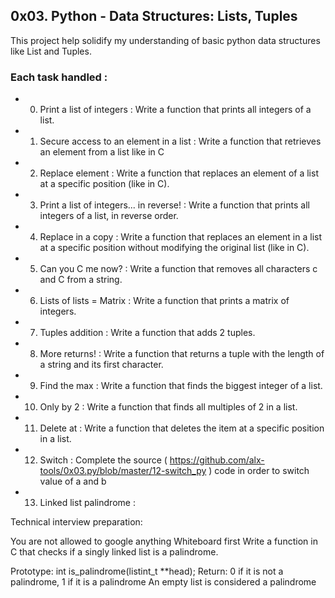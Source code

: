 ## 0x03. Python - Data Structures: Lists, Tuples

This project help solidify my understanding of basic python data structures like List and Tuples.

### Each task handled :

* 0. Print a list of integers : Write a function that prints all integers of a list.

* 1. Secure access to an element in a list : Write a function that retrieves an element from a list like in C 

* 2. Replace element : Write a function that replaces an element of a list at a specific position (like in C).

* 3. Print a list of integers... in reverse! : Write a function that prints all integers of a list, in reverse order.

* 4. Replace in a copy : Write a function that replaces an element in a list at a specific position without modifying the original list (like in C).

* 5. Can you C me now? : Write a function that removes all characters c and C from a string. 

* 6. Lists of lists = Matrix : Write a function that prints a matrix of integers.

* 7. Tuples addition : Write a function that adds 2 tuples.

* 8. More returns! : Write a function that returns a tuple with the length of a string and its first character.

* 9. Find the max : Write a function that finds the biggest integer of a list.

* 10. Only by 2 : Write a function that finds all multiples of 2 in a list.

* 11. Delete at : Write a function that deletes the item at a specific position in a list.

* 12. Switch : Complete the source ( https://github.com/alx-tools/0x03.py/blob/master/12-switch_py ) code in order to switch value of a and b

* 13. Linked list palindrome : 

Technical interview preparation:

You are not allowed to google anything
Whiteboard first
Write a function in C that checks if a singly linked list is a palindrome.

Prototype: int is_palindrome(listint_t **head);
Return: 0 if it is not a palindrome, 1 if it is a palindrome
An empty list is considered a palindrome